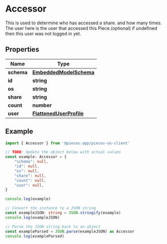 
# Accessor

This is used to determine who has accessed a share. and how many times.  The user here is the user that accessed this Piece.(optional) if undefined then this user was not logged in yet.

## Properties

Name | Type
------------ | -------------
**schema** | [**EmbeddedModelSchema**](EmbeddedModelSchema)
**id** | **string**
**os** | **string**
**share** | **string**
**count** | **number**
**user** | [**FlattenedUserProfile**](FlattenedUserProfile)

## Example

```typescript
import { Accessor } from '@pieces.app/pieces-os-client'

// TODO: Update the object below with actual values
const example: Accessor = {
    "schema": null,
    "id": null,
    "os": null,
    "share": null,
    "count": null,
    "user": null,
}

console.log(example)

// Convert the instance to a JSON string
const exampleJSON: string = JSON.stringify(example)
console.log(exampleJSON)

// Parse the JSON string back to an object
const exampleParsed = JSON.parse(exampleJSON) as Accessor
console.log(exampleParsed)
```


